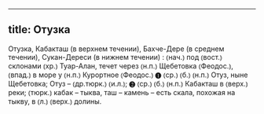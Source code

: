
---
title: Отузка
---
Отузка, Кабакташ (в верхнем течении), Бахче-Дере (в среднем течении), Сукан-Дереси (в нижнем течении)
: ⦅нач.⦆ под ⦅вост.⦆ склонами ⦅хр.⦆ Туар-Алан, течет через ⦅н.п.⦆ Щебетовка ⦅Феодос.⦆, ⦅впад.⦆ в море у ⦅н.п.⦆ Курортное ⦅Феодос.⦆ ❶ ⦅ср.⦆ ⦅б.⦆ ⦅н.п.⦆ Отуз, ныне Щебетовка; Отуз – ⦅др.тюрк.⦆ ⦅и.л.⦆; ❷ ⦅ср.⦆ ⦅б.⦆ ⦅н.п.⦆ Кабакташ в ⦅верх.⦆ реки; ⦅тюрк.⦆ кабак – тыква, таш – камень – есть скала, похожая на тыкву, в ⦅л.⦆ ⦅верх.⦆ долины.
